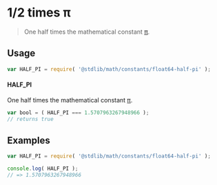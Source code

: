 # 1/2 times π

> One half times the mathematical constant [π][pi].

<section class="usage">

## Usage

``` javascript
var HALF_PI = require( '@stdlib/math/constants/float64-half-pi' );
```

#### HALF_PI

One half times the mathematical constant [π][pi].

``` javascript
var bool = ( HALF_PI === 1.5707963267948966 );
// returns true
```

</section>

<!-- /.usage -->


<section class="examples">

## Examples

<!-- TODO: better example -->

``` javascript
var HALF_PI = require( '@stdlib/math/constants/float64-half-pi' );

console.log( HALF_PI );
// => 1.5707963267948966
```

</section>

<!-- /.examples -->


<section class="links">

[pi]: https://en.wikipedia.org/wiki/Pi

</section>

<!-- /.links -->
